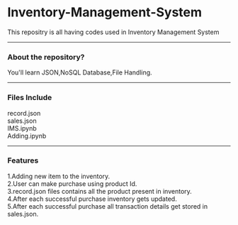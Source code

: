 # Inventory-Management-System
This repositry is all having codes used in Inventory Management System

------
### About the repository?
You'll learn JSON,NoSQL Database,File Handling.

------

### Files Include
record.json                                                                                                                                                                         
sales.json                                                                                                                                                                         
IMS.ipynb                                                                                                                                                                           
Adding.ipynb

-------

### Features
1.Adding new item to the inventory.                                                                                                                                                 
2.User can make purchase using product Id.                                                                                                                                         
3.record.json files contains all the product present in inventory.                                                                                                                 
4.After each successful purchase inventory gets updated.                                                                                                                           
5.After each successful purchase all transaction details get stored in sales.json.                                                                                                 

###
